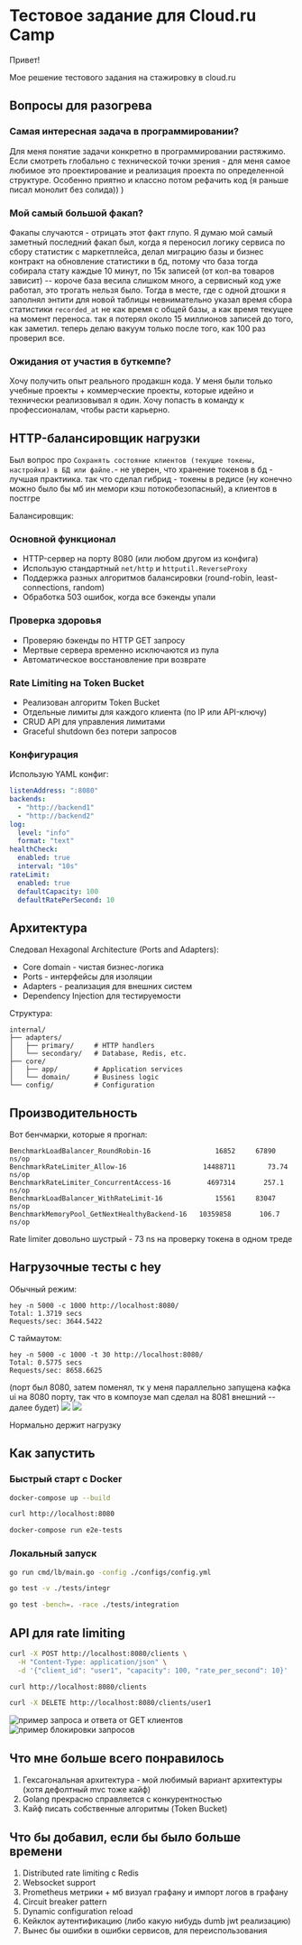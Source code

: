 # Тестовое задание для Cloud.ru Camp

Привет!

Мое решение тестового задания на стажировку в cloud.ru

## Вопросы для разогрева

### Самая интересная задача в программировании?

Для меня понятие задачи конкретно в программировании растяжимо. Если смотреть глобально с технической точки зрения - для меня самое любимое это проектирование и реализация проекта по определенной структуре. Особенно приятно и классно потом рефачить код (я раньше писал монолит без солида))  )   

### Мой самый большой факап?

Факапы случаются - отрицать этот факт глупо. Я думаю мой самый заметный последний факап был, когда я переносил логику сервиса по сбору статистик с маркетплейса, делал миграцию базы и бизнес контракт на обновление статистики в бд, потому что база тогда собирала стату каждые 10 минут, по 15к записей (от кол-ва товаров зависит) -- короче база весила слишком много, а сервисный код уже работал, это трогать нельзя было. Тогда в месте, где с одной дтошки я заполнял энтити для новой таблицы невнимательно указал время сбора статистики `recorded_at` не как время с общей базы, а как время текущее на момент переноса. так я потерял около 15 миллионов записей до того, как заметил. теперь делаю вакуум только после того, как 100 раз проверил все.

### Ожидания от участия в буткемпе?

Хочу получить опыт реального продакшн кода. У меня были только учебные проекты + коммерческие проекты, которые идейно и технически реализовывал я один. Хочу попасть в команду к профессионалам, чтобы расти карьерно.
## HTTP-балансировщик нагрузки

Был вопрос про `Сохранять состояние клиентов (текущие токены, настройки) в БД или файле.`- не уверен, что хранение токенов в бд - лучшая практиика. так что сделал гибрид - токены в редисе (ну конечно можно было бы мб ин мемори кэш потокобезопасный), а клиентов в постгре

Балансировщик:

### Основной функционал
- HTTP-сервер на порту 8080 (или любом другом из конфига)
- Использую стандартный `net/http` и `httputil.ReverseProxy`
- Поддержка разных алгоритмов балансировки (round-robin, least-connections, random)
- Обработка 503 ошибок, когда все бэкенды упали

### Проверка здоровья
- Проверяю бэкенды по HTTP GET запросу
- Мертвые сервера временно исключаются из пула
- Автоматическое восстановление при возврате

### Rate Limiting на Token Bucket
- Реализован алгоритм Token Bucket
- Отдельные лимиты для каждого клиента (по IP или API-ключу)
- CRUD API для управления лимитами
- Graceful shutdown без потери запросов

### Конфигурация
Использую YAML конфиг:

```yaml
listenAddress: ":8080"
backends:
  - "http://backend1"
  - "http://backend2"
log:
  level: "info"
  format: "text"
healthCheck:
  enabled: true
  interval: "10s"
rateLimit:
  enabled: true
  defaultCapacity: 100
  defaultRatePerSecond: 10
```

## Архитектура

Следовал Hexagonal Architecture (Ports and Adapters):
- Core domain - чистая бизнес-логика
- Ports - интерфейсы для изоляции
- Adapters - реализация для внешних систем
- Dependency Injection для тестируемости

Структура:
```
internal/
├── adapters/
│   ├── primary/     # HTTP handlers
│   └── secondary/   # Database, Redis, etc.
├── core/
│   ├── app/         # Application services
│   └── domain/      # Business logic
└── config/          # Configuration
```

## Производительность

Вот бенчмарки, которые я прогнал:

```
BenchmarkLoadBalancer_RoundRobin-16                16852     67890 ns/op
BenchmarkRateLimiter_Allow-16                   14488711        73.74 ns/op
BenchmarkRateLimiter_ConcurrentAccess-16         4697314       257.1 ns/op
BenchmarkLoadBalancer_WithRateLimit-16             15561     83047 ns/op
BenchmarkMemoryPool_GetNextHealthyBackend-16   10359858       106.7 ns/op
```

Rate limiter довольно шустрый - 73 ns на проверку токена в одном треде

## Нагрузочные тесты с hey

Обычный режим:
```
hey -n 5000 -c 1000 http://localhost:8080/
Total: 1.3719 secs
Requests/sec: 3644.5422
```

С таймаутом:
```
hey -n 5000 -c 1000 -t 30 http://localhost:8080/
Total: 0.5775 secs
Requests/sec: 8658.6625
```
(порт был 8080, затем поменял, тк у меня параллельно запущена кафка ui на 8080 порту, так что в компоузе мап сделал на 8081 внешний -- далее будет)
![](./source/hey-1.png)
![](./source/hey-2.png)


Нормально держит нагрузку

## Как запустить

### Быстрый старт с Docker

```bash
docker-compose up --build

curl http://localhost:8080

docker-compose run e2e-tests
```

### Локальный запуск

```bash
go run cmd/lb/main.go -config ./configs/config.yml

go test -v ./tests/integr

go test -bench=. -race ./tests/integration
```

## API для rate limiting

```bash
curl -X POST http://localhost:8080/clients \
  -H "Content-Type: application/json" \
  -d '{"client_id": "user1", "capacity": 100, "rate_per_second": 10}'

curl http://localhost:8080/clients

curl -X DELETE http://localhost:8080/clients/user1
```
![пример запроса и ответа от GET клиентов](./source/ratelimit-postman-clients.png)
![пример блокировки запросов](./source/ratelimit-block-example.png)


## Что мне больше всего понравилось

1. Гексагональная архитектура - мой любимый вариант архитектуры (хотя дефолтный mvc тоже кайф)
2. Golang прекрасно справляется с конкурентностью
3. Кайф писать собственные алгоритмы (Token Bucket)

## Что бы добавил, если бы было больше времени

1. Distributed rate limiting с Redis
2. Websocket support
3. Prometheus метрики + мб визуал графану и импорт логов в графану
4. Circuit breaker pattern
5. Dynamic configuration reload
6. Кейклок аутентификацию (либо какую нибудь dumb jwt реализацию)
7. Вынес бы ошибки в ошибки сервисов, для переиспользования
